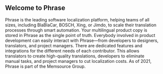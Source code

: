 ## Welcome to Phrase

Phrase is the leading software localization platform, helping teams of all sizes, including BlaBlaCar, BOSCH, Xing, or Jimdo, to scale their translation processes through smart automation. Your multilingual product copy is stored in Phrase as the single point of truth. Everybody involved in product development can easily interact with Phrase—from developers to designers, translators, and project managers. There are dedicated features and integrations for the different needs of each contributor. This allows translators to create high-quality translations, developers to eliminate manual tasks, and project managers to cut localization costs. As of 2021, Phrase is part of the Memsource Group.
